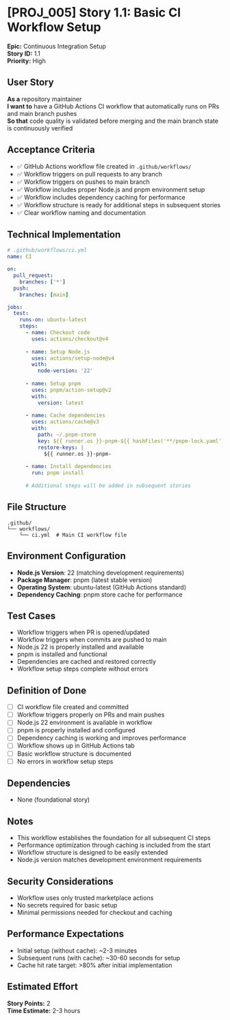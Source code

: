 # [PROJ_005] Story 1.1: Basic CI Workflow Setup

**Epic:** Continuous Integration Setup  
**Story ID:** 1.1  
**Priority:** High  

## User Story
**As a** repository maintainer  
**I want to** have a GitHub Actions CI workflow that automatically runs on PRs and main branch pushes  
**So that** code quality is validated before merging and the main branch state is continuously verified

## Acceptance Criteria
- ✅ GitHub Actions workflow file created in `.github/workflows/`
- ✅ Workflow triggers on pull requests to any branch
- ✅ Workflow triggers on pushes to main branch
- ✅ Workflow includes proper Node.js and pnpm environment setup
- ✅ Workflow includes dependency caching for performance
- ✅ Workflow structure is ready for additional steps in subsequent stories
- ✅ Clear workflow naming and documentation

## Technical Implementation
```yaml
# .github/workflows/ci.yml
name: CI

on:
  pull_request:
    branches: ['*']
  push:
    branches: [main]

jobs:
  test:
    runs-on: ubuntu-latest
    steps:
      - name: Checkout code
        uses: actions/checkout@v4
        
      - name: Setup Node.js
        uses: actions/setup-node@v4
        with:
          node-version: '22'
          
      - name: Setup pnpm
        uses: pnpm/action-setup@v2
        with:
          version: latest
          
      - name: Cache dependencies
        uses: actions/cache@v3
        with:
          path: ~/.pnpm-store
          key: ${{ runner.os }}-pnpm-${{ hashFiles('**/pnpm-lock.yaml') }}
          restore-keys: |
            ${{ runner.os }}-pnpm-
            
      - name: Install dependencies
        run: pnpm install
        
      # Additional steps will be added in subsequent stories
```

## File Structure
```
.github/
└── workflows/
    └── ci.yml  # Main CI workflow file
```

## Environment Configuration
- **Node.js Version**: 22 (matching development requirements)
- **Package Manager**: pnpm (latest stable version)
- **Operating System**: ubuntu-latest (GitHub Actions standard)
- **Dependency Caching**: pnpm store cache for performance

## Test Cases
- Workflow triggers when PR is opened/updated
- Workflow triggers when commits are pushed to main
- Node.js 22 is properly installed and available
- pnpm is installed and functional
- Dependencies are cached and restored correctly
- Workflow setup steps complete without errors

## Definition of Done
- [ ] CI workflow file created and committed
- [ ] Workflow triggers properly on PRs and main pushes
- [ ] Node.js 22 environment is available in workflow
- [ ] pnpm is properly installed and configured
- [ ] Dependency caching is working and improves performance
- [ ] Workflow shows up in GitHub Actions tab
- [ ] Basic workflow structure is documented
- [ ] No errors in workflow setup steps

## Dependencies
- None (foundational story)

## Notes
- This workflow establishes the foundation for all subsequent CI steps
- Performance optimization through caching is included from the start
- Workflow structure is designed to be easily extended
- Node.js version matches development environment requirements

## Security Considerations
- Workflow uses only trusted marketplace actions
- No secrets required for basic setup
- Minimal permissions needed for checkout and caching

## Performance Expectations
- Initial setup (without cache): ~2-3 minutes
- Subsequent runs (with cache): ~30-60 seconds for setup
- Cache hit rate target: >80% after initial implementation

## Estimated Effort
**Story Points:** 2  
**Time Estimate:** 2-3 hours
